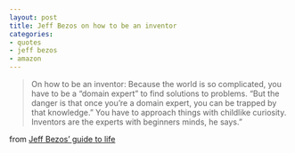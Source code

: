 ```yaml
---
layout: post
title: Jeff Bezos on how to be an inventor
categories:
- quotes
- jeff bezos
- amazon
---
```


> On how to be an inventor: Because the world is so complicated, you have to be a “domain expert” to find solutions to problems. “But the danger is that once you’re a domain expert, you can be trapped by that knowledge.” You have to approach things with childlike curiosity. Inventors are the experts with beginners minds, he says.”

from [Jeff Bezos’ guide to life](https://techcrunch.com/2017/11/05/jeff-bezos-guide-to-life/)
